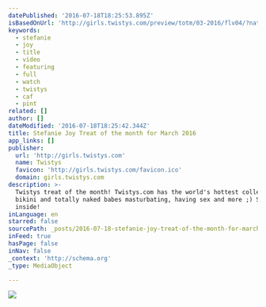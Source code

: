 ```yaml
---
datePublished: '2016-07-18T18:25:53.895Z'
isBasedOnUrl: 'http://girls.twistys.com/preview/totm/03-2016/flv04/?nats=MTkxOTQ2Ojc5OjE'
keywords:
  - stefanie
  - joy
  - title
  - video
  - featuring
  - full
  - watch
  - twistys
  - caf
  - pint
related: []
author: []
dateModified: '2016-07-18T18:25:42.344Z'
title: Stefanie Joy Treat of the month for March 2016
app_links: []
publisher:
  url: 'http://girls.twistys.com'
  name: Twistys
  favicon: 'http://girls.twistys.com/favicon.ico'
  domain: girls.twistys.com
description: >-
  Twistys treat of the month! Twistys.com has the world's hottest college,
  bikini and totally naked babes masturbating, having sex and more ;) See you
  inside!
inLanguage: en
starred: false
sourcePath: _posts/2016-07-18-stefanie-joy-treat-of-the-month-for-march-2016.md
inFeed: true
hasPage: false
inNav: false
_context: 'http://schema.org'
_type: MediaObject

---
```

![](https://the-grid-user-content.s3-us-west-2.amazonaws.com/70f28602-1a10-4f9d-b028-3bf0a6b1f698.jpg)